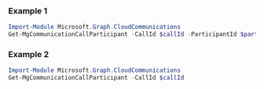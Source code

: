 ### Example 1
```powershell
Import-Module Microsoft.Graph.CloudCommunications
Get-MgCommunicationCallParticipant -CallId $callId -ParticipantId $participantId
```
### Example 2
```powershell
Import-Module Microsoft.Graph.CloudCommunications
Get-MgCommunicationCallParticipant -CallId $callId
```
